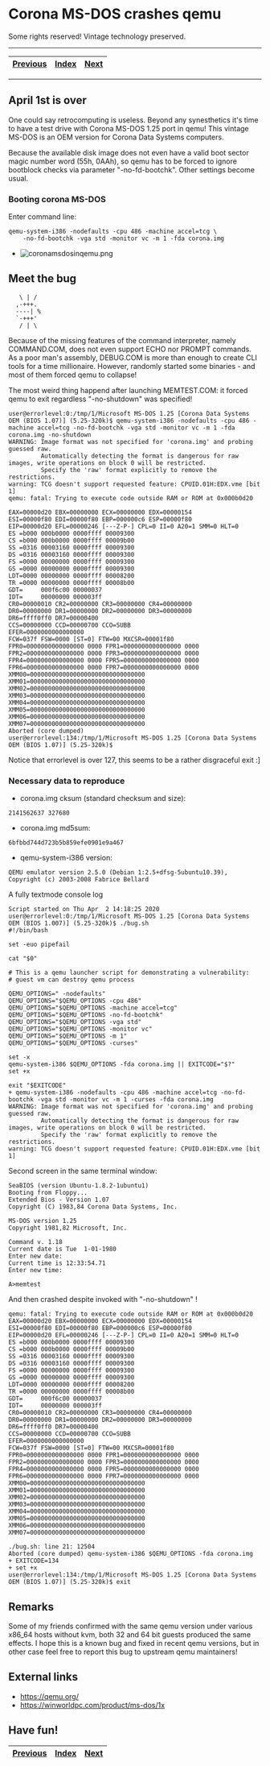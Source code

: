 # Corona MS-DOS crashes qemu

Some rights reserved! Vintage technology preserved.

---

[Previous](../randomupdates2) | [Index](../../../../) | [Next](../conway19372020)
--- | --- | ---

---

## April 1st is over

One could say retrocomputing is useless. Beyond any synesthetics
it's time to have a test drive with Corona MS-DOS 1.25 port in qemu!
This vintage MS-DOS is an OEM version for Corona Data Systems
computers.

Because the available disk image does not even have a valid boot
sector magic number word (55h, 0AAh), so qemu has to be forced to
ignore bootblock checks via parameter "-no-fd-bootchk". Other
settings become usual.

### Booting corona MS-DOS

Enter command line:

```
qemu-system-i386 -nodefaults -cpu 486 -machine accel=tcg \
    -no-fd-bootchk -vga std -monitor vc -m 1 -fda corona.img
```

- ![coronamsdosinqemu.png](coronamsdosinqemu.png)

## Meet the bug

```
   \ | /
  ,-+++.
  ----| %
  `-+++'
   / | \

```

Because of the missing features of the command interpreter, namely
COMMAND.COM, does not even support ECHO nor PROMPT commands.
As a poor man's assembly, DEBUG.COM is more than enough to create
CLI tools for a time millionaire. However, randomly started some
binaries - and most of them forced qemu to collapse!

The most weird thing happend after launching MEMTEST.COM: it forced
qemu to exit regardless "-no-shutdown" was specified!

```
user@errorlevel:0:/tmp/1/Microsoft MS-DOS 1.25 [Corona Data Systems OEM (BIOS 1.07)] (5.25-320k)$ qemu-system-i386 -nodefaults -cpu 486 -machine accel=tcg -no-fd-bootchk -vga std -monitor vc -m 1 -fda corona.img -no-shutdown
WARNING: Image format was not specified for 'corona.img' and probing guessed raw.
         Automatically detecting the format is dangerous for raw images, write operations on block 0 will be restricted.
         Specify the 'raw' format explicitly to remove the restrictions.
warning: TCG doesn't support requested feature: CPUID.01H:EDX.vme [bit 1]
qemu: fatal: Trying to execute code outside RAM or ROM at 0x000b0d20

EAX=00000d20 EBX=00000000 ECX=00000000 EDX=00000154
ESI=00000f80 EDI=00000f80 EBP=000000c6 ESP=00000f80
EIP=00000d20 EFL=00000246 [---Z-P-] CPL=0 II=0 A20=1 SMM=0 HLT=0
ES =b000 000b0000 0000ffff 00009300
CS =b000 000b0000 0000ffff 00009b00
SS =0316 00003160 0000ffff 00009300
DS =0316 00003160 0000ffff 00009300
FS =0000 00000000 0000ffff 00009300
GS =0000 00000000 0000ffff 00009300
LDT=0000 00000000 0000ffff 00008200
TR =0000 00000000 0000ffff 00008b00
GDT=     000f6c00 00000037
IDT=     00000000 000003ff
CR0=00000010 CR2=00000000 CR3=00000000 CR4=00000000
DR0=00000000 DR1=00000000 DR2=00000000 DR3=00000000 
DR6=ffff0ff0 DR7=00000400
CCS=00000000 CCD=00000700 CCO=SUBB
EFER=0000000000000000
FCW=037f FSW=0000 [ST=0] FTW=00 MXCSR=00001f80
FPR0=0000000000000000 0000 FPR1=0000000000000000 0000
FPR2=0000000000000000 0000 FPR3=0000000000000000 0000
FPR4=0000000000000000 0000 FPR5=0000000000000000 0000
FPR6=0000000000000000 0000 FPR7=0000000000000000 0000
XMM00=00000000000000000000000000000000 XMM01=00000000000000000000000000000000
XMM02=00000000000000000000000000000000 XMM03=00000000000000000000000000000000
XMM04=00000000000000000000000000000000 XMM05=00000000000000000000000000000000
XMM06=00000000000000000000000000000000 XMM07=00000000000000000000000000000000
Aborted (core dumped)
user@errorlevel:134:/tmp/1/Microsoft MS-DOS 1.25 [Corona Data Systems OEM (BIOS 1.07)] (5.25-320k)$ 

```

Notice that errorlevel is over 127, this seems to be a rather disgraceful exit :]

### Necessary data to reproduce

- corona.img cksum (standard checksum and size):

```2141562637 327680```

- corona.img md5sum:

```6bfbbd744d723b5b859efe0901e9a467```

- qemu-system-i386 version:
```
QEMU emulator version 2.5.0 (Debian 1:2.5+dfsg-5ubuntu10.39), Copyright (c) 2003-2008 Fabrice Bellard
```

A fully textmode console log
```
Script started on Thu Apr  2 14:18:25 2020
user@errorlevel:0:/tmp/1/Microsoft MS-DOS 1.25 [Corona Data Systems OEM (BIOS 1.007)] (5.25-320k)$ ./bug.sh
#!/bin/bash

set -euo pipefail

cat "$0"

# This is a qemu launcher script for demonstrating a vulnerability:
# guest vm can destroy qemu process

QEMU_OPTIONS=" -nodefaults"
QEMU_OPTIONS="$QEMU_OPTIONS -cpu 486"
QEMU_OPTIONS="$QEMU_OPTIONS -machine accel=tcg"
QEMU_OPTIONS="$QEMU_OPTIONS -no-fd-bootchk"
QEMU_OPTIONS="$QEMU_OPTIONS -vga std"
QEMU_OPTIONS="$QEMU_OPTIONS -monitor vc"
QEMU_OPTIONS="$QEMU_OPTIONS -m 1"
QEMU_OPTIONS="$QEMU_OPTIONS -curses"

set -x
qemu-system-i386 $QEMU_OPTIONS -fda corona.img || EXITCODE="$?"
set +x

exit "$EXITCODE"
+ qemu-system-i386 -nodefaults -cpu 486 -machine accel=tcg -no-fd-bootchk -vga std -monitor vc -m 1 -curses -fda corona.img
WARNING: Image format was not specified for 'corona.img' and probing guessed raw.
         Automatically detecting the format is dangerous for raw images, write operations on block 0 will be restricted.
         Specify the 'raw' format explicitly to remove the restrictions.
warning: TCG doesn't support requested feature: CPUID.01H:EDX.vme [bit 1]
```

Second screen in the same terminal window:

```
SeaBIOS (version Ubuntu-1.8.2-1ubuntu1)
Booting from Floppy...
Extended Bios - Version 1.07
Copyright (C) 1983,84 Corona Data Systems, Inc.

MS-DOS version 1.25
Copyright 1981,82 Microsoft, Inc.

Command v. 1.18
Current date is Tue  1-01-1980
Enter new date: 
Current time is 12:33:54.71
Enter new time: 

A>memtest
```

And then crashed despite invoked with "-no-shutdown" !

```
qemu: fatal: Trying to execute code outside RAM or ROM at 0x000b0d20
EAX=00000d20 EBX=00000000 ECX=00000000 EDX=00000154
ESI=00000f80 EDI=00000f80 EBP=000000c6 ESP=00000f80
EIP=00000d20 EFL=00000246 [---Z-P-] CPL=0 II=0 A20=1 SMM=0 HLT=0
ES =b000 000b0000 0000ffff 00009300
CS =b000 000b0000 0000ffff 00009b00
SS =0316 00003160 0000ffff 00009300
DS =0316 00003160 0000ffff 00009300
FS =0000 00000000 0000ffff 00009300
GS =0000 00000000 0000ffff 00009300
LDT=0000 00000000 0000ffff 00008200
TR =0000 00000000 0000ffff 00008b00
GDT=     000f6c00 00000037
IDT=     00000000 000003ff
CR0=00000010 CR2=00000000 CR3=00000000 CR4=00000000
DR0=00000000 DR1=00000000 DR2=00000000 DR3=00000000
DR6=ffff0ff0 DR7=00000400
CCS=00000000 CCD=00000700 CCO=SUBB
EFER=0000000000000000
FCW=037f FSW=0000 [ST=0] FTW=00 MXCSR=00001f80
FPR0=0000000000000000 0000 FPR1=0000000000000000 0000
FPR2=0000000000000000 0000 FPR3=0000000000000000 0000
FPR4=0000000000000000 0000 FPR5=0000000000000000 0000
FPR6=0000000000000000 0000 FPR7=0000000000000000 0000
XMM00=00000000000000000000000000000000
XMM01=00000000000000000000000000000000
XMM02=00000000000000000000000000000000
XMM03=00000000000000000000000000000000
XMM04=00000000000000000000000000000000
XMM05=00000000000000000000000000000000
XMM06=00000000000000000000000000000000
XMM07=00000000000000000000000000000000

./bug.sh: line 21: 12504
Aborted (core dumped) qemu-system-i386 $QEMU_OPTIONS -fda corona.img
+ EXITCODE=134
+ set +x
user@errorlevel:134:/tmp/1/Microsoft MS-DOS 1.25 [Corona Data Systems OEM (BIOS 1.07)] (5.25-320k)$ exit
```

## Remarks

Some of my friends confirmed with the same qemu version under
various x86_64 hosts without kvm, both 32 and 64 bit guests
produced the same effects. I hope this is a known bug and fixed
in recent qemu versions, but in other case feel free to report
this bug to upstream qemu maintainers!

## External links

- https://qemu.org/
- https://winworldpc.com/product/ms-dos/1x

## Have fun!

[Previous](../randomupdates2) | [Index](../../../../) | [Next](../conway19372020)
--- | --- | ---
